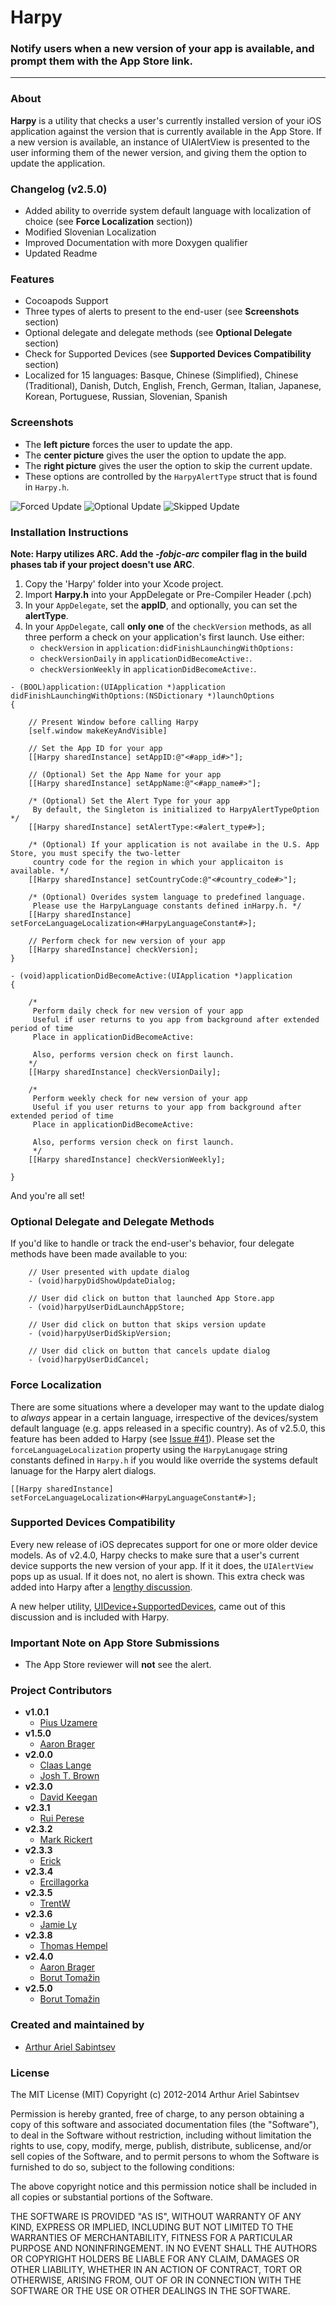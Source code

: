 # Harpy
### Notify users when a new version of your app is available, and prompt them with the App Store link.

---
### About
**Harpy** is a utility that checks a user's currently installed version of your iOS application against the version that is currently available in the App Store. If a new version is available, an instance of UIAlertView is presented to the user informing them of the newer version, and giving them the option to update the application.

### Changelog (v2.5.0)
- Added ability to override system default language with localization of choice (see **Force Localization** section))
- Modified Slovenian Localization
- Improved Documentation with more Doxygen qualifier 
- Updated Readme

### Features
- Cocoapods Support
- Three types of alerts to present to the end-user (see **Screenshots** section)
- Optional delegate and delegate methods (see **Optional Delegate** section)
- Check for Supported Devices (see **Supported Devices Compatibility** section)
- Localized for 15 languages: Basque, Chinese (Simplified), Chinese (Traditional), Danish, Dutch, English, French, German, Italian, Japanese, Korean, Portuguese, Russian, Slovenian, Spanish

### Screenshots

- The **left picture** forces the user to update the app.
- The **center picture** gives the user the option to update the app.
- The **right picture** gives the user the option to skip the current update.
- These options are controlled by the `HarpyAlertType` struct that is found in `Harpy.h`.
 
![Forced Update](https://github.com/ArtSabintsev/Harpy/blob/master/samplePictures/picForcedUpdate.png?raw=true "Forced Update") 
![Optional Update](https://github.com/ArtSabintsev/Harpy/blob/master/samplePictures/picOptionalUpdate.png?raw=true "Optional Update")
![Skipped Update](https://github.com/ArtSabintsev/Harpy/blob/master/samplePictures/picSkippedUpdate.png?raw=true "Optional Update")

### Installation Instructions
**Note: Harpy utilizes ARC. Add the *-fobjc-arc* compiler flag in the build phases tab if your project doesn't use ARC**.

1. Copy the 'Harpy' folder into your Xcode project.
1. Import **Harpy.h** into your AppDelegate or Pre-Compiler Header (.pch)
1. In your `AppDelegate`, set the **appID**, and optionally, you can set the **alertType**.
1. In your `AppDelegate`, call **only one** of the `checkVersion` methods, as all three perform a check on your application's first launch. Use either:
    - `checkVersion` in `application:didFinishLaunchingWithOptions:`
    - `checkVersionDaily` in `applicationDidBecomeActive:`.
    - `checkVersionWeekly` in `applicationDidBecomeActive:`.
	
``` obj-c
- (BOOL)application:(UIApplication *)application didFinishLaunchingWithOptions:(NSDictionary *)launchOptions
{

	// Present Window before calling Harpy
	[self.window makeKeyAndVisible]
	
	// Set the App ID for your app
	[[Harpy sharedInstance] setAppID:@"<#app_id#>"];
	
	// (Optional) Set the App Name for your app
	[[Harpy sharedInstance] setAppName:@"<#app_name#>"];
	
	/* (Optional) Set the Alert Type for your app 
	 By default, the Singleton is initialized to HarpyAlertTypeOption */
	[[Harpy sharedInstance] setAlertType:<#alert_type#>];
	
	/* (Optional) If your application is not availabe in the U.S. App Store, you must specify the two-letter
	 country code for the region in which your applicaiton is available. */
	[[Harpy sharedInstance] setCountryCode:@"<#country_code#>"]; 
	
	/* (Optional) Overides system language to predefined language. 
	 Please use the HarpyLanguage constants defined inHarpy.h. */
	[[Harpy sharedInstance] setForceLanguageLocalization<#HarpyLanguageConstant#>];
	
	// Perform check for new version of your app 
	[[Harpy sharedInstance] checkVersion]; 
}

- (void)applicationDidBecomeActive:(UIApplication *)application
{

	/*
	 Perform daily check for new version of your app
	 Useful if user returns to you app from background after extended period of time
 	 Place in applicationDidBecomeActive:
 	 
 	 Also, performs version check on first launch.
 	*/
	[[Harpy sharedInstance] checkVersionDaily];

	/*
	 Perform weekly check for new version of your app
	 Useful if you user returns to your app from background after extended period of time
	 Place in applicationDidBecomeActive:
	 
	 Also, performs version check on first launch.
	 */
	[[Harpy sharedInstance] checkVersionWeekly];
    
}
```

And you're all set!

### Optional Delegate and Delegate Methods
If you'd like to handle or track the end-user's behavior, four delegate methods have been made available to you:

```	obj-c
	// User presented with update dialog
	- (void)harpyDidShowUpdateDialog;
	
	// User did click on button that launched App Store.app
	- (void)harpyUserDidLaunchAppStore;
	
	// User did click on button that skips version update
	- (void)harpyUserDidSkipVersion;
	
	// User did click on button that cancels update dialog
	- (void)harpyUserDidCancel;
```

### Force Localization
There are some situations where a developer may want to the update dialog to *always* appear in a certain language, irrespective of the devices/system default language (e.g. apps released in a specific country). As of v2.5.0, this feature has been added to Harpy (see [Issue #41](https://github.com/ArtSabintsev/Harpy/issues/41)). Please set the `forceLanguageLocalization` property using the `HarpyLanugage` string constants defined in `Harpy.h` if you would like override the systems default lanuage for the Harpy alert dialogs.

``` obj-c 
[[Harpy sharedInstance] setForceLanguageLocalization<#HarpyLanguageConstant#>];
```

### Supported Devices Compatibility
Every new release of iOS deprecates support for one or more older device models. As of v2.4.0, Harpy checks to make sure that a user's current device supports the new version of your app. If it it does, the `UIAlertView	` pops up as usual. If it does not, no alert is shown. This extra check was added into Harpy after a [lengthy discussion](https://github.com/ArtSabintsev/Harpy/issues/35).

A new helper utility, [UIDevice+SupportedDevices](https://github.com/ArtSabintsev/UIDevice-SupportedDevices), came out of this discussion and is included with Harpy.

### Important Note on App Store Submissions
- The App Store reviewer will **not** see the alert. 

### Project Contributors
- **v1.0.1**
	- [Pius Uzamere](https://github.com/pius)
- **v1.5.0**
	- [Aaron Brager](http://www.github.com/getaaron)
- **v2.0.0**
	- [Claas Lange](https://github.com/claaslange)
	- [Josh T. Brown](https://github.com/joshuatbrown)
- **v2.3.0**
	- [David Keegan](https://github.com/kgn)
- **v2.3.1**
	- [Rui Perese](https://github.com/RuiAAPeres)
- **v2.3.2**
	- [Mark Rickert](https://github.com/markrickert)
- **v2.3.3**
	- [Erick](https://github.com/dexcell0)
- **v2.3.4**
	- [Ercillagorka](https://github.com/ercillagorka)
- **v2.3.5**
	- [TrentW](https://github.com/trentw)
- **v2.3.6**
	- [Jamie Ly](http://github,com/jamiely)
- **v2.3.8**
	- [Thomas Hempel](https://github.com/thomashempel)
- **v2.4.0**
	- [Aaron Brager](http://www.github.com/getaaron)
	- [Borut Tomažin](https://github.com/borut-t)
- **v2.5.0**
	- [Borut Tomažin](https://github.com/borut-t)
### Created and maintained by
- [Arthur Ariel Sabintsev](http://www.sabintsev.com/) 

### License
The MIT License (MIT)
Copyright (c) 2012-2014 Arthur Ariel Sabintsev

Permission is hereby granted, free of charge, to any person obtaining a copy of this software and associated documentation files (the "Software"), to deal in the Software without restriction, including without limitation the rights to use, copy, modify, merge, publish, distribute, sublicense, and/or sell copies of the Software, and to permit persons to whom the Software is furnished to do so, subject to the following conditions:

The above copyright notice and this permission notice shall be included in all copies or substantial portions of the Software.

THE SOFTWARE IS PROVIDED "AS IS", WITHOUT WARRANTY OF ANY KIND, EXPRESS OR IMPLIED, INCLUDING BUT NOT LIMITED TO THE WARRANTIES OF MERCHANTABILITY, FITNESS FOR A PARTICULAR PURPOSE AND NONINFRINGEMENT. IN NO EVENT SHALL THE AUTHORS OR COPYRIGHT HOLDERS BE LIABLE FOR ANY CLAIM, DAMAGES OR OTHER LIABILITY, WHETHER IN AN ACTION OF CONTRACT, TORT OR OTHERWISE, ARISING FROM, OUT OF OR IN CONNECTION WITH THE SOFTWARE OR THE USE OR OTHER DEALINGS IN THE SOFTWARE.
